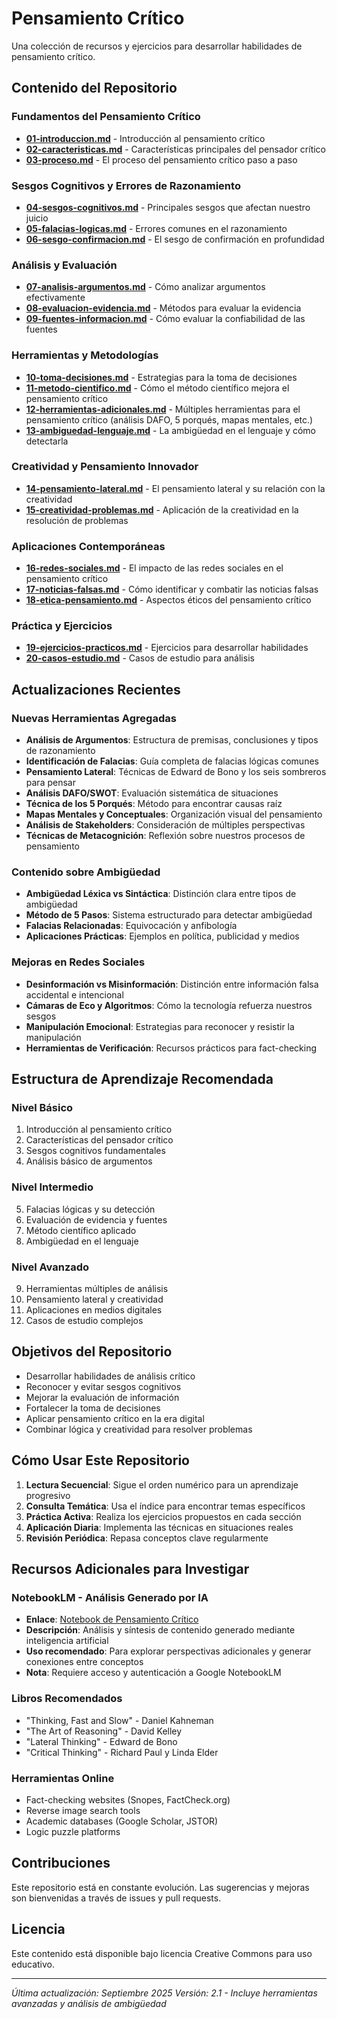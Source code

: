 # Pensamiento Crítico

Una colección de recursos y ejercicios para desarrollar habilidades de pensamiento crítico.

## Contenido del Repositorio

### Fundamentos del Pensamiento Crítico

- **[01-introduccion.md](01-introduccion.md)** - Introducción al pensamiento crítico
- **[02-caracteristicas.md](02-caracteristicas.md)** - Características principales del pensador crítico
- **[03-proceso.md](03-proceso.md)** - El proceso del pensamiento crítico paso a paso

### Sesgos Cognitivos y Errores de Razonamiento

- **[04-sesgos-cognitivos.md](04-sesgos-cognitivos.md)** - Principales sesgos que afectan nuestro juicio
- **[05-falacias-logicas.md](05-falacias-logicas.md)** - Errores comunes en el razonamiento
- **[06-sesgo-confirmacion.md](06-sesgo-confirmacion.md)** - El sesgo de confirmación en profundidad

### Análisis y Evaluación

- **[07-analisis-argumentos.md](07-analisis-argumentos.md)** - Cómo analizar argumentos efectivamente
- **[08-evaluacion-evidencia.md](08-evaluacion-evidencia.md)** - Métodos para evaluar la evidencia
- **[09-fuentes-informacion.md](09-fuentes-informacion.md)** - Cómo evaluar la confiabilidad de las fuentes

### Herramientas y Metodologías

- **[10-toma-decisiones.md](10-toma-decisiones.md)** - Estrategias para la toma de decisiones
- **[11-metodo-cientifico.md](11-metodo-cientifico.md)** - Cómo el método científico mejora el pensamiento crítico
- **[12-herramientas-adicionales.md](12-herramientas-adicionales.md)** - Múltiples herramientas para el pensamiento crítico (análisis DAFO, 5 porqués, mapas mentales, etc.)
- **[13-ambiguedad-lenguaje.md](13-ambiguedad-lenguaje.md)** - La ambigüedad en el lenguaje y cómo detectarla

### Creatividad y Pensamiento Innovador

- **[14-pensamiento-lateral.md](14-pensamiento-lateral.md)** - El pensamiento lateral y su relación con la creatividad
- **[15-creatividad-problemas.md](15-creatividad-problemas.md)** - Aplicación de la creatividad en la resolución de problemas

### Aplicaciones Contemporáneas

- **[16-redes-sociales.md](16-redes-sociales.md)** - El impacto de las redes sociales en el pensamiento crítico
- **[17-noticias-falsas.md](17-noticias-falsas.md)** - Cómo identificar y combatir las noticias falsas
- **[18-etica-pensamiento.md](18-etica-pensamiento.md)** - Aspectos éticos del pensamiento crítico

### Práctica y Ejercicios

- **[19-ejercicios-practicos.md](19-ejercicios-practicos.md)** - Ejercicios para desarrollar habilidades
- **[20-casos-estudio.md](20-casos-estudio.md)** - Casos de estudio para análisis

## Actualizaciones Recientes

### Nuevas Herramientas Agregadas

- **Análisis de Argumentos**: Estructura de premisas, conclusiones y tipos de razonamiento
- **Identificación de Falacias**: Guía completa de falacias lógicas comunes
- **Pensamiento Lateral**: Técnicas de Edward de Bono y los seis sombreros para pensar
- **Análisis DAFO/SWOT**: Evaluación sistemática de situaciones
- **Técnica de los 5 Porqués**: Método para encontrar causas raíz
- **Mapas Mentales y Conceptuales**: Organización visual del pensamiento
- **Análisis de Stakeholders**: Consideración de múltiples perspectivas
- **Técnicas de Metacognición**: Reflexión sobre nuestros procesos de pensamiento

### Contenido sobre Ambigüedad

- **Ambigüedad Léxica vs Sintáctica**: Distinción clara entre tipos de ambigüedad
- **Método de 5 Pasos**: Sistema estructurado para detectar ambigüedad
- **Falacias Relacionadas**: Equivocación y anfibología
- **Aplicaciones Prácticas**: Ejemplos en política, publicidad y medios

### Mejoras en Redes Sociales

- **Desinformación vs Misinformación**: Distinción entre información falsa accidental e intencional
- **Cámaras de Eco y Algoritmos**: Cómo la tecnología refuerza nuestros sesgos
- **Manipulación Emocional**: Estrategias para reconocer y resistir la manipulación
- **Herramientas de Verificación**: Recursos prácticos para fact-checking

## Estructura de Aprendizaje Recomendada

### Nivel Básico

1. Introducción al pensamiento crítico
2. Características del pensador crítico
3. Sesgos cognitivos fundamentales
4. Análisis básico de argumentos

### Nivel Intermedio

5. Falacias lógicas y su detección
6. Evaluación de evidencia y fuentes
7. Método científico aplicado
8. Ambigüedad en el lenguaje

### Nivel Avanzado

9. Herramientas múltiples de análisis
10. Pensamiento lateral y creatividad
11. Aplicaciones en medios digitales
12. Casos de estudio complejos

## Objetivos del Repositorio

- Desarrollar habilidades de análisis crítico
- Reconocer y evitar sesgos cognitivos
- Mejorar la evaluación de información
- Fortalecer la toma de decisiones
- Aplicar pensamiento crítico en la era digital
- Combinar lógica y creatividad para resolver problemas

## Cómo Usar Este Repositorio

1. **Lectura Secuencial**: Sigue el orden numérico para un aprendizaje progresivo
2. **Consulta Temática**: Usa el índice para encontrar temas específicos
3. **Práctica Activa**: Realiza los ejercicios propuestos en cada sección
4. **Aplicación Diaria**: Implementa las técnicas en situaciones reales
5. **Revisión Periódica**: Repasa conceptos clave regularmente

## Recursos Adicionales para Investigar

### NotebookLM - Análisis Generado por IA

- **Enlace**: [Notebook de Pensamiento Crítico](https://notebooklm.google.com/notebook/8f6c9c75-e3cd-485a-aa02-0cacec203f7a)
- **Descripción**: Análisis y síntesis de contenido generado mediante inteligencia artificial
- **Uso recomendado**: Para explorar perspectivas adicionales y generar conexiones entre conceptos
- **Nota**: Requiere acceso y autenticación a Google NotebookLM

### Libros Recomendados

- "Thinking, Fast and Slow" - Daniel Kahneman
- "The Art of Reasoning" - David Kelley
- "Lateral Thinking" - Edward de Bono
- "Critical Thinking" - Richard Paul y Linda Elder

### Herramientas Online

- Fact-checking websites (Snopes, FactCheck.org)
- Reverse image search tools
- Academic databases (Google Scholar, JSTOR)
- Logic puzzle platforms

## Contribuciones

Este repositorio está en constante evolución. Las sugerencias y mejoras son bienvenidas a través de issues y pull requests.

## Licencia

Este contenido está disponible bajo licencia Creative Commons para uso educativo.

---

*Última actualización: Septiembre 2025*
*Versión: 2.1 - Incluye herramientas avanzadas y análisis de ambigüedad*